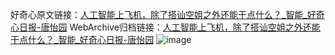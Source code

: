 好奇心原文链接：[人工智能上飞机，除了搭讪空姐之外还能干点什么？_智能_好奇心日报-唐怡园](https://www.qdaily.com/articles/5220.html)
WebArchive归档链接：[人工智能上飞机，除了搭讪空姐之外还能干点什么？_智能_好奇心日报-唐怡园](http://web.archive.org/web/20161115110847/http://www.qdaily.com:80/articles/5220.html)
![image](http://ww3.sinaimg.cn/large/007d5XDply1g3wfe8i0kuj30u04gl7wh)